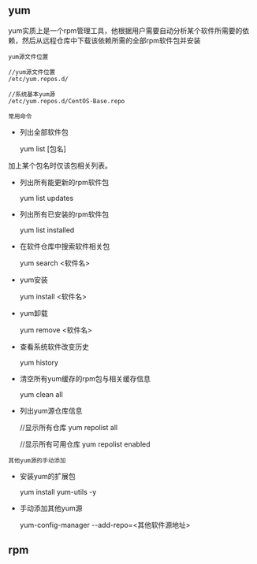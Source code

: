 ## yum
yum实质上是一个rpm管理工具，他根据用户需要自动分析某个软件所需要的依赖，然后从远程仓库中下载该依赖所需的全部rpm软件包并安装

`yum源文件位置`

    //yum源文件位置
    /etc/yum.repos.d/
    
    //系统基本yum源
    /etc/yum.repos.d/CentOS-Base.repo


`常用命令`
* 列出全部软件包

    
    yum list [包名]
    
加上某个包名时仅该包相关列表。

* 列出所有能更新的rpm软件包


    yum list updates
    
* 列出所有已安装的rpm软件包


    yum list installed


* 在软件仓库中搜索软件相关包


    yum search <软件名>

* yum安装


    yum install <软件名>
    
* yum卸载


    yum remove <软件名>

*  查看系统软件改变历史

    
    yum history
    
* 清空所有yum缓存的rpm包与相关缓存信息

    
    yum clean all 
    
* 列出yum源仓库信息


    //显示所有仓库
    yum repolist all 
    
    //显示所有可用仓库
    yum repolist enabled
    
`其他yum源的手动添加`
* 安装yum的扩展包


    yum install yum-utils -y
    
* 手动添加其他yum源

    
    yum-config-manager --add-repo=<其他软件源地址>
    

## rpm